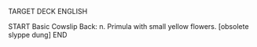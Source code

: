 TARGET DECK
ENGLISH

START
Basic
Cowslip
Back: n. Primula with small yellow flowers. [obsolete slyppe dung]
END
